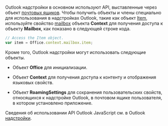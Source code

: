 Outlook надстройки в основном используют API, выставленные через объект [почтовых ящиков](/javascript/api/outlook/office.mailbox). Чтобы получить объекты и члены специально для использования в надстройках Outlook, такие как объект [Item](/javascript/api/requirement-sets/outlook/preview-requirement-set/office.context.mailbox.item), используйте свойство [mailbox](/javascript/api/requirement-sets/outlook/preview-requirement-set/office.context.mailbox) объекта **Context** для получения доступа к объекту **Mailbox**, как показано в следующей строке кода.

```js
// Access the Item object.
var item = Office.context.mailbox.item;

```

Кроме того, Outlook надстройки могут использовать следующие объекты.

-  Объект **Office** для инициализации.

-  Объект **Context** для получения доступа к контенту и отображения языковых свойств.

-  Объект **RoamingSettings** для сохранения пользовательских свойств, относящихся к надстройке Outlook, в почтовом ящике пользователя, в котором установлено приложение.

Сведения об использовании API Outlook JavaScript см. в Outlook [надстройки](../outlook/outlook-add-ins-overview.md).